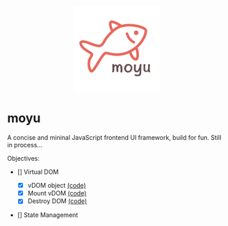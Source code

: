 <p align="center">
<img src="./public/icon.png" width="200px"/>
</p>

# moyu

A concise and mininal JavaScript frontend UI framework, build for fun. Still in process...

Objectives:

- [] Virtual DOM

  - [x] vDOM object [(code)](./packages/runtime/src/h.js)
  - [x] Mount vDOM [(code)](./packages/runtime/src/mount-dom.js)
  - [x] Destroy DOM [(code)](./packages/runtime/src/destroy-dom.js)

- [] State Management
